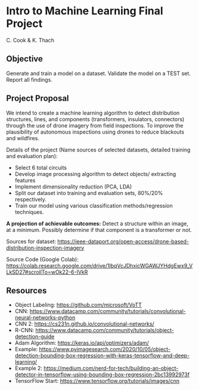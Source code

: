 # Intro to Machine Learning Final Project

C. Cook & K. Thach

## Objective

Generate and train a model on a dataset. Validate the model on a TEST set. Report all findings. 

## Project Proposal 

We intend to create a machine learning algorithm to detect distribution structures, lines, and components (transformers, insulators, connectors) through the use of drone imagery from field inspections. To improve the plausibility of autonomous inspections using drones to reduce blackouts and wildfires. 

Details of the project (Name sources of selected datasets, detailed training and evaluation plan):
        	
* Select 6 total circuits
* Develop image processing algorithm to detect objects/ extracting features
* Implement dimensionality reduction (PCA, LDA)
* Split our dataset into  training and evaluation sets, 80%/20% respectively.
* Train our model using various classification methods/regression techniques.

**A projection of achievable outcomes:** Detect a structure within an image, at a minimum. Possibly determine if that component is a transformer or not. 

Sources for dataset: https://ieee-dataport.org/open-access/drone-based-distribution-inspection-imagery

Source Code (Google Colab): https://colab.research.google.com/drive/1lbqVcJDhxicWGAWJYHdgEwx9_VLkSD27#scrollTo=wOk22-6-IVkR

## Resources 

* Object Labeling: https://github.com/microsoft/VoTT
* CNN: https://www.datacamp.com/community/tutorials/convolutional-neural-networks-python
* CNN 2: https://cs231n.github.io/convolutional-networks/
* R-CNN: https://www.datacamp.com/community/tutorials/object-detection-guide
* Adam Algorithm: https://keras.io/api/optimizers/adam/
* Example: https://www.pyimagesearch.com/2020/10/05/object-detection-bounding-box-regression-with-keras-tensorflow-and-deep-learning/
* Example 2: https://medium.com/nerd-for-tech/building-an-object-detector-in-tensorflow-using-bounding-box-regression-2bc13992973f
* TensorFlow Start: https://www.tensorflow.org/tutorials/images/cnn

